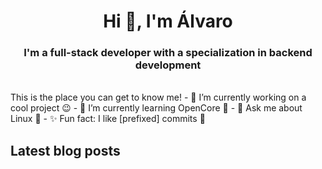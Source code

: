 <h1 align="center">Hi 👋, I'm Álvaro</h1>
<h3 align="center">I'm a full-stack developer with a specialization in backend development</h3>
<br>
This is the place you can get to know me!
- 🔭 I’m currently working on a cool project 😉
- 🌱 I’m currently learning OpenCore 🍏
- 💬 Ask me about Linux 🐧
- ✨ Fun fact: I like [prefixed] commits 🌳

## Latest blog posts
